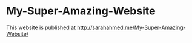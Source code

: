 # My-Super-Amazing-Website
This website is published at http://sarahahmed.me/My-Super-Amazing-Website/
